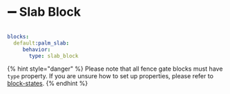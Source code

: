 # ➖️ Slab Block

<figure><img src="https://1836335287-files.gitbook.io/~/files/v0/b/gitbook-x-prod.appspot.com/o/spaces%2FOgvQ1fEJPROp7131PPlK%2Fuploads%2FmMPX3bkGsPOPFibv92nD%2Fimage.png?alt=media&#x26;token=1534470a-22fa-41cf-8a5f-e9a358288234" alt=""><figcaption></figcaption></figure>

```yaml
blocks:
  default:palm_slab:
     behavior:
       type: slab_block
```

{% hint style="danger" %}
Please note that all fence gate blocks must have `type` property. If you are unsure how to set up properties, please refer to [block-states](../block-states "mention").&#x20;
{% endhint %}
